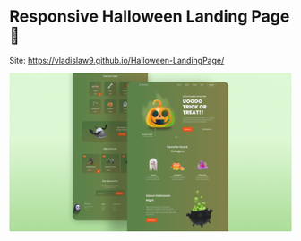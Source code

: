 # Responsive Halloween Landing Page 🎃
Site: https://vladislaw9.github.io/Halloween-LandingPage/

![halloween](/preview.png)
